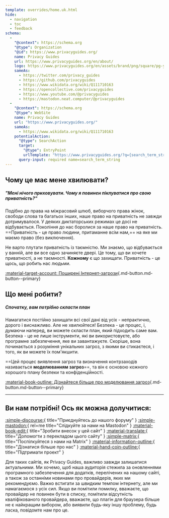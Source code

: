 ```yaml
---
template: overrides/home.uk.html
hide:
  - navigation
  - toc
  - feedback
schema:
  - 
    "@context": https://schema.org
    "@type": Organization
    "@id": https://www.privacyguides.org/
    name: Privacy Guides
    url: https://www.privacyguides.org/en/about/
    logo: https://www.privacyguides.org/en/assets/brand/png/square/pg-yellow.png
    sameAs:
      - https://twitter.com/privacy_guides
      - https://github.com/privacyguides
      - https://www.wikidata.org/wiki/Q111710163
      - https://opencollective.com/privacyguides
      - https://www.youtube.com/@privacyguides
      - https://mastodon.neat.computer/@privacyguides
  - 
    "@context": https://schema.org
    "@type": WebSite
    name: Privacy Guides
    url: "https://www.privacyguides.org/"
    sameAs:
      - https://www.wikidata.org/wiki/Q111710163
    potentialAction:
      "@type": SearchAction
      target:
        "@type": EntryPoint
        urlTemplate: "https://www.privacyguides.org/?q={search_term_string}"
      query-input: required name=search_term_string
---
```


<!-- markdownlint-disable-next-line -->
## Чому це має мене хвилювати?

##### "Мені нічого приховувати. Чому я повинен піклуватися про свою приватність?"

Подібно до права на міжрасовий шлюб, виборчого права жінок, свободи слова та багатьох інших, наше право на приватність не завжди дотримувалося. У деяких диктаторських режимах це досі не відбувається. Покоління до нас боролися за наше право на приватність. ==Приватність - це право людини, притаманне всім нам,== на яке ми маємо право (без виключення).

Не варто плутати приватність із таємністю. Ми знаємо, що відбувається у ванній, але ви все одно зачиняєте двері. Це тому, що ви хочете приватності, а не таємності. **Кожному** є що захищати. Приватність - це щось, що робить нас людьми.

[:material-target-account: Поширені Інтернет-загрози](basics/common-threats.md ""){.md-button.md-button--primary}

## Що мені робити?

##### Спочатку, вам потрібно скласти план

Намагатися постійно захищати всі свої дані від усіх - непрактично, дорого і виснажливо. Але не хвилюйтеся! Безпека - це процес, і, думаючи наперед, ви можете скласти план, який підходить саме вам. Безпека - це не лише інструменти, які ви використовуєте, або програмне забезпечення, яке ви завантажуєте. Скоріше, вона починається з розуміння унікальних загроз, з якими ви стикаєтеся, і того, як ви можете їх пом'якшити.

==Цей процес виявлення загроз та визначення контрзаходів називається **моделюванням загроз**==, та він є основою кожного хорошого плану безпеки та конфіденційності.

[:material-book-outline: Дізнайтеся більше про моделювання загроз](basics/threat-modeling.md ""){.md-button.md-button--primary}

---

## Ви нам потрібні! Ось як можна долучитися:

[:simple-discourse:](https://discuss.privacyguides.net/){ title="Приєднуйтесь до нашого форуму" }
[:simple-mastodon:](https://mastodon.neat.computer/@privacyguides){ rel=me title="Слідкуйте за нами на Mastodon" }
[:material-book-edit:](https://github.com/privacyguides/privacyguides.org){ title="Зробити внесок у цей сайт" }
[:material-translate:](https://matrix.to/#/#pg-i18n:aragon.sh){ title="Допомогти з перекладом цього сайту" }
[:simple-matrix:](https://matrix.to/#/#privacyguides:matrix.org){ title="Поспілкуйтеся з нами на Matrix" }
[:material-information-outline:](about/index.md){ title="Дізнатися більше про нас" }
[:material-hand-coin-outline:](about/donate.md){ title="Підтримати проект" }

Для таких сайтів, як Privacy Guides, важливо завжди залишатися актуальними. Ми хочемо, щоб наша аудиторія стежила за оновленнями програмного забезпечення для додатків, перелічених на нашому сайті, а також за останніми новинами про провайдерів, яких ми рекомендуємо. Важко встигати за швидким темпом інтернету, але ми намагаємося з усіх сил. Якщо ви помітили помилку, вважаєте, що провайдер не повинен бути в списку, помітили відсутність кваліфікованого провайдера, вважаєте, що плагін для браузера більше не є найкращим вибором, або виявили будь-яку іншу проблему, будь ласка, повідомте нам про це.
